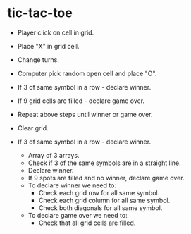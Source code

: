 # tic-tac-toe

- Player click on cell in grid.
- Place "X" in grid cell.
- Change turns.
- Computer pick random open cell and place "O".
- If 3 of same symbol in a row - declare winner. 
- If 9 grid cells are filled - declare game over.
- Repeat above steps until winner or game over.
- Clear grid.

- If 3 of same symbol in a row - declare winner.
  - Array of 3 arrays.
  - Check if 3 of the same symbols are in a straight line.
  - Declare winner.
  - If 9 spots are filled and no winner, declare game over.
  - To declare winner we need to:
    - Check each grid row for all same symbol.
    - Check each grid column for all same symbol.
    - Check both diagonals for all same symbol.
  - To declare game over we need to:
    - Check that all grid cells are filled.